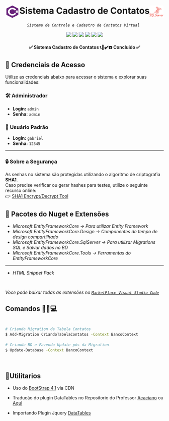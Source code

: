 
<h1 align="center"><img align="left" height="40" width="45" src="https://github.com/devicons/devicon/blob/master/icons/csharp/csharp-plain.svg">Sistema Cadastro de Contatos<img align="right" height="40" width="45" src="https://github.com/devicons/devicon/blob/master/icons/microsoftsqlserver/microsoftsqlserver-plain-wordmark.svg"></h1>




 <div align="center">

   <cite align="center">`Sistema de Controle e Cadastro de Contatos Virtual
`</cite>

</div>

  <p align="center">
 
  <img src="https://img.shields.io/badge/Visual_Studio-5C2D91?style=for-the-badge&logo=visual%20studio&logoColor=white"/>

  <img src="https://img.shields.io/badge/C%23-239120?style=for-the-badge&logo=c-sharp&logoColor=white"/>

  <img src="https://img.shields.io/badge/Bootstrap-563D7C?style=for-the-badge&logo=bootstrap&logoColor=white"/>
 
  <img src="https://img.shields.io/badge/Font_Awesome-339AF0?style=for-the-badge&logo=fontawesome&logoColor=white"/>

  <img src="https://img.shields.io/badge/.NET-512BD4?style=for-the-badge&logo=dotnet&logoColor=white"/>
 
  <img src="https://img.shields.io/badge/Microsoft%20SQL%20Server-CC2927?style=for-the-badge&logo=microsoft%20sql%20server&logoColor=white"/>


  </p>
  
  
<h4 align="center"> 
  ✅ Sistema Cadastro de Contatos 📞📄✔️☎️  Concluido ✅ 
   
 </h4>
 
## 🔑 **Credenciais de Acesso**

Utilize as credenciais abaixo para acessar o sistema e explorar suas funcionalidades:

### 🛠️ **Administrador**
- **Login:** `admin`  
- **Senha:** `admin`  

### 👤 **Usuário Padrão**
- **Login:** `gabriel`  
- **Senha:** `12345`  

---

### 🔒 **Sobre a Segurança**
As senhas no sistema são protegidas utilizando o algoritmo de criptografia **SHA1**.  
Caso precise verificar ou gerar hashes para testes, utilize o seguinte recurso online:  
👉 [SHA1 Encrypt/Decrypt Tool](https://10015.io/tools/sha1-encrypt-decrypt)


## 📝 Pacotes do Nuget e Extensões

<i>

* Microsoft.EntityFrameworkCore -> Para utilizar Entity Framework
* Microsoft.EntityFrameworkCore.Design -> Componentes de tempo de design compartilhado
* Microsoft.EntityFrameworkCore.SqlServer -> Para utilizar Migrations SQL e Salvar dados no BD
* Microsoft.EntityFrameworkCore.Tools -> Ferramentas do EntityFrameworkCore
 
 <hr>
 
* HTML Snippet Pack
 
 <br>

Voce pode baixar todas as extensões no [`MarketPlace Visual Studio Code`](https://marketplace.visualstudio.com/vscode)
 
</i>
 
## Comandos 👨‍💻💻 
```bash

# Criando Migration da Tabela Contatos
$ Add-Migration CriandoTabelaContatos -Context BancoContext

# Criando BD e Fazendo Update pós da Migration
$ Update-Database -Context BancoContext

```

<br>


## 📑Utilitarios


* Uso do [BootStrap 4.1](https://getbootstrap.com/docs/4.1/getting-started/introduction/) via CDN 

* Traducão do plugin DataTables no Repositorio do Professor [Acaciano](https://github.com/Acaciano/crud-contatos/blob/master/README.md) ou [Aqui](https://github.com/omartins-zs/SistemaCadastroContatos/tree/master/SistemaCadastroContatos/TraducaoDataTables)

* Importando Plugin Jquery [DataTables](https://datatables.net/)


